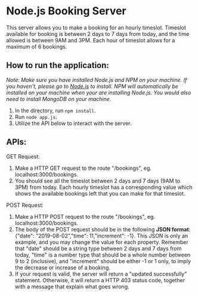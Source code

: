 # Node.js Booking Server

This server allows you to make a booking for an hourly timeslot. Timeslot available for booking is between 2 days to 7 days from today, and the time allowed is between 9AM and 3PM. Each hour of timeslot allows for a maximum of 6 bookings.

## How to run the application:

_Note: Make sure you have installed Node.js and NPM on your machine. If you haven't, please go to [Node.js](https://nodejs.org "Node.js")
to install. NPM will automatically be installed on your machine when your are installing Node.js. You would also need to install MongoDB on your machine_.

1. In the directory, run `npm install`.
2. Run `node app.js`.
3. Utilize the API below to interact with the server.

## APIs:
GET Request: 
1. Make a HTTP GET request to the route "/bookings", eg. localhost:3000/bookings.
2. You should see all the timeslot between 2 days and 7 days (9AM to 3PM) from today. Each hourly timeslot has a corresponding value which shows the available bookings left that you can make for that timeslot.

POST Request: 
1. Make a HTTP POST request to the route "/bookings", eg. localhost:3000/bookings.
2. The body of the POST request should be in the following **JSON format**: {"date": "2019-08-02","time": 11,"increment": -1}. This JSON is only an example, and you may change the value for each property. Remember that "date" should be a string type between 2 days and 7 days from today, "time" is a number type that should be a whole number between 9 to 2 (inclusive), and "increment" should be either -1 or 1 only, to imply the decrease or increase of a booking.
3. If your request is valid, the server will return a "updated successfully" statement. Otherwise, it will return a HTTP 403 status code, together with a message that explain what goes wrong.

